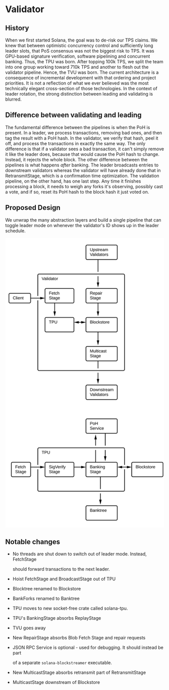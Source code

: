 # Validator

## History

When we first started Solana, the goal was to de-risk our TPS claims. We knew that between optimistic concurrency control and sufficiently long leader slots, that PoS consensus was not the biggest risk to TPS. It was GPU-based signature verification, software pipelining and concurrent banking. Thus, the TPU was born. After topping 100k TPS, we split the team into one group working toward 710k TPS and another to flesh out the validator pipeline. Hence, the TVU was born. The current architecture is a consequence of incremental development with that ordering and project priorities. It is not a reflection of what we ever believed was the most technically elegant cross-section of those technologies. In the context of leader rotation, the strong distinction between leading and validating is blurred.

## Difference between validating and leading

The fundamental difference between the pipelines is when the PoH is present. In a leader, we process transactions, removing bad ones, and then tag the result with a PoH hash. In the validator, we verify that hash, peel it off, and process the transactions in exactly the same way. The only difference is that if a validator sees a bad transaction, it can't simply remove it like the leader does, because that would cause the PoH hash to change. Instead, it rejects the whole block. The other difference between the pipelines is what happens _after_ banking. The leader broadcasts entries to downstream validators whereas the validator will have already done that in RetransmitStage, which is a confirmation time optimization. The validation pipeline, on the other hand, has one last step. Any time it finishes processing a block, it needs to weigh any forks it's observing, possibly cast a vote, and if so, reset its PoH hash to the block hash it just voted on.

## Proposed Design

We unwrap the many abstraction layers and build a single pipeline that can toggle leader mode on whenever the validator's ID shows up in the leader schedule.

![Validator block diagram](../.gitbook/assets/validator-proposal%20%281%29.svg)

## Notable changes

* No threads are shut down to switch out of leader mode. Instead, FetchStage

  should forward transactions to the next leader.

* Hoist FetchStage and BroadcastStage out of TPU
* Blocktree renamed to Blockstore
* BankForks renamed to Banktree
* TPU moves to new socket-free crate called solana-tpu.
* TPU's BankingStage absorbs ReplayStage
* TVU goes away
* New RepairStage absorbs Blob Fetch Stage and repair requests
* JSON RPC Service is optional - used for debugging. It should instead be part

  of a separate `solana-blockstreamer` executable.

* New MulticastStage absorbs retransmit part of RetransmitStage
* MulticastStage downstream of Blockstore

